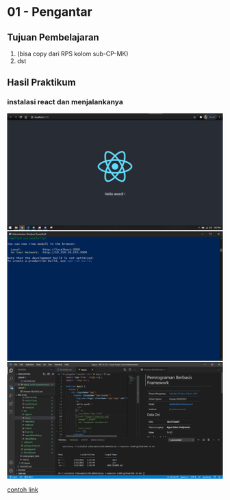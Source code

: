 # 01 - Pengantar

## Tujuan Pembelajaran

1. (bisa copy dari RPS kolom sub-CP-MK)
2. dst

## Hasil Praktikum

### instalasi react dan menjalankanya

![running](img/run.png)
![cmd](img/cmd.png)
![editor](img/editor.png)

[contoh link](../../src/01_pengantar/hello.js)